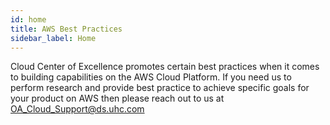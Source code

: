```yaml
---
id: home
title: AWS Best Practices
sidebar_label: Home
---
```


Cloud Center of Excellence promotes certain best practices when it comes to building capabilities on the AWS Cloud Platform. If you need us to perform research and provide best practice to achieve specific goals for your product on AWS then please reach out to us at OA_Cloud_Support@ds.uhc.com
